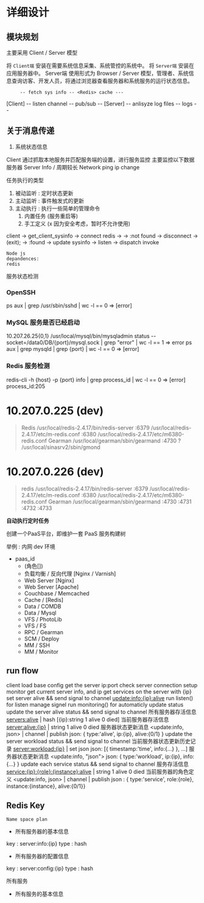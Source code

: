 # 详细设计


## 模块规划

主要采用 Client / Server 模型

将 `Client端` 安装在需要系统信息采集、系统管控的系统中。
将 `Server端` 安装在应用服务器中。
Server端 使用形式为 Browser / Server 模型，管理者、系统信息查询访客、开发人员，将通过浏览器查看服务器和系统服务的运行状态信息。

         -- fetch sys info -- <Redis> cache ---
[Client] -- listen channel -- <Redis> pub/sub -- [Server]
         -- anlisyze log files -- <MySql> logs --
	
## 关于消息传递

1. 系统状态信息

Client 通过抓取本地服务并匹配服务端的设置，进行服务监控
主要监控以下数据
服务器
Server Info / 周期较长
Network
	ping
	ip change


任务执行的类型
1. 被动监听 : 定时状态更新
2. 主动监听 : 事件触发式的更新
3. 主动执行 : 执行一些简单的管理命令
	1. 内置任务 (服务重启等)
	2. 手工定义 (x 因为安全考虑，暂时不允许使用)

client -> get_client_sysinfo -> connect redis -> <match sysinfo>
-> :not found -> disconnect -> (exit);
-> :found -> update sysinfo -> listen -> dispatch invoke


```
Node js 
depandences:
redis
```


服务状态检测
### OpenSSH
ps aux | grep /usr/sbin/sshd | wc -l == 0 => [error]

### MySQL 服务是否已经启动
10.207.26.25{0,1}
/usr/local/mysql/bin/mysqladmin status --socket=/data0/DB/{port}/mysql.sock | grep "error" | wc -l == 1 => error
ps aux | grep mysqld | grep {port} | wc -l == 0 => [error]


### Redis 服务检测
redis-cli -h {host} -p {port} info | grep process_id | wc -l == 0 => [error]
process_id:205



# 10.207.0.225 (dev)
>	Redis
/usr/local/redis-2.4.17/bin/redis-server
	:6379 /usr/local/redis-2.4.17/etc/m-redis.conf
	:6380 /usr/local/redis-2.4.17/etc/m6380-redis.conf
>	Gearman
/usr/local/gearman/sbin/gearmand
	:4730 
>	?
/usr/local/sinasrv2/sbin/gmond

# 10.207.0.226 (dev)
>	redis
/usr/local/redis-2.4.17/bin/redis-server
	:6379 /usr/local/redis-2.4.17/etc/m-redis.conf
	:6380 /usr/local/redis-2.4.17/etc/m6380-redis.conf
>	Gearman
/usr/local/gearman/sbin/gearmand
	:4730 
	:4731 
	:4732 
	:4733



__自动执行定时任务__




创建一个PaaS平台，即维护一套 PaaS 服务构建树

举例 : 内网 dev 环境

* paas_id
	* (角色[])
	* 负载均衡 / 反向代理 [Nginx / Varnish]
	* Web Server [Nginx]
	* Web Server [Apache]
	* Couchbase / Memcached
	* Cache / [Redis]
	* Data / COMDB
	* Data / Mysql
	* VFS / PhotoLib
	* VFS / FS
	* RPC / Gearman
	* SCM / Deploy
	* MM / SSH
	* MM / Monitor


## run flow

client
load base config
	get the server ip:port
	check server connection
setup monitor
	get current server info, and ip
	get services on the server with {ip}
	set server alive && send signal to channel <update:info:{ip}:alive>
	run listen() for listen manage signel
	run monitoring() for automaticly update status
		update the server alive status && send signal to channel
			所有服务器存活信息 <servers:alive> | hash [{ip}:string 1 alive 0 died]
			当前服务器存活信息 <server:alive:{ip}> | string 1 alive 0 died
			服务器状态更新消息 <update:info, json> | channel | publish
				json: { type:'alive', ip:{ip}, alive:{0/1} }
		update the server workload status && send signal to channel
			当前服务器状态更新历史记录 <server:workload:{ip}> | set json
				json: [{ timestamp:'time', info:{...} }, ...]
			服务器状态更新消息 <update:info, "json">
				json: { type:'workload', ip:{ip}, info:{...} }
		update each service status && send signal to channel
			服务存活信息 <service:{ip}:{role}:{instance}:alive> | string 1 alive 0 died
			当前服务器的角色定义 <update:info, json> | channel | publish
				json : { type:'service', role:{role}, instance:{instance}, alive:{0/1}}
			

## Redis Key

	Name space plan

* 所有服务器的基本信息

key : server:info:{ip}
type : hash

* 所有服务器的配置信息

key : server:config:{ip}
type : hash

所有服务


* 所有服务的基本信息




